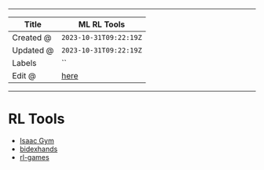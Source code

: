 -----

| Title     | ML RL Tools                                           |
| --------- | ----------------------------------------------------- |
| Created @ | `2023-10-31T09:22:19Z`                                |
| Updated @ | `2023-10-31T09:22:19Z`                                |
| Labels    | \`\`                                                  |
| Edit @    | [here](https://github.com/junxnone/aiwiki/issues/454) |

-----

# RL Tools

  - [Isaac Gym](0453_Tools_Gym)
  - [bidexhands](https://github.com/PKU-MARL/DexterousHands)
  - [rl-games](https://github.com/Denys88/rl_games)
